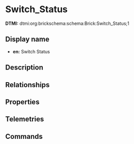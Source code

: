 # Switch_Status
**DTMI:** dtmi:org:brickschema:schema:Brick:Switch_Status;1
## Display name
- **en:** Switch Status
## Description
## Relationships
## Properties
## Telemetries
## Commands

